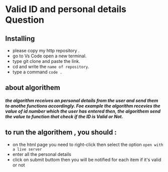 # Valid ID and personal details Question


## Installing 
- please copy my http repository .
- go to Vs Code open a new terminal.
- type git clone and paste the link.
- cd and write the `name of repository`.
- type a command `code . `

## about algorithem 
##### the algorithm receives an personal details from the user and send them to anothe functions accordingly. Foe example the algorithm recevies the value of id number which the user has entered  then, the algorithem send the value to function that check if the ID is Valid or Not.


## to run the algorithem , you should :
-  on the html page you need to right-click then select the option `open with a live server`  
- enter all the personal details 
- click on submit buttom then you will be notified for each item if it's valid or not